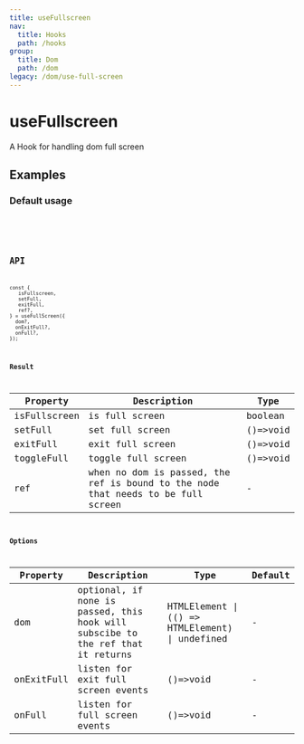```yaml
---
title: useFullscreen
nav:
  title: Hooks
  path: /hooks
group:
  title: Dom
  path: /dom
legacy: /dom/use-full-screen
---
```


# useFullscreen

A Hook for handling dom full screen

## Examples

### Default usage

<code src="./demo/demo1.tsx" />

<code src="./demo/demo2.tsx" />

## API

```
const {
   isFullscreen,
   setFull,
   exitFull,
   ref?,
} = useFullScreen({
  dom?,
  onExitFull?,
  onFull?,
});
```

### Result

| Property | Description                                         | Type                 |
|----------|------------------------------------------|------------|
| isFullscreen  | is full screen                          | boolean    |
| setFull  | set full screen | ()=>void    |
| exitFull  | exit full screen                          | ()=>void    |
| toggleFull  | toggle full screen                          | ()=>void    |
| ref     | when no dom is passed, the ref is bound to the node that needs to be full screen      | -        |

### Options

| Property | Description                                                        | Type                   | Default |
|---------|----------------------------------------------|------------------------|--------|
| dom | optional, if none is passed, this hook will subscibe to the ref that it returns  | HTMLElement \| (() => HTMLElement) \| undefined | -      |
| onExitFull | listen for exit full screen events  | ()=>void | -      |
| onFull | listen for full screen events  | ()=>void | -      |
